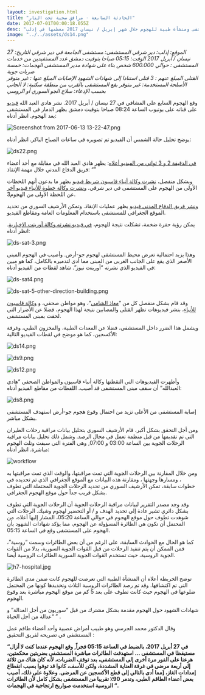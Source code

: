 ```yaml
---
layout: investigation.html
title: "الحادثة السابعة - مرافق صحية تحت النار"
date: 2017-07-01T00:00:18.055Z
desc: "تقرير مُفصّل عن استهداف 25 مستشفى ومنشأة طبية للهجوم خلال شهر إبريل / نيسان 2017 معظمها في إدلب"
image: "../../assets/ds14.png"
---
```


_الموقع: إدلب: دير شرقي
المستشفى: مستشفى الجامعة في  دير شرقي
التاريخ: 27 نيسان / أبريل 2017
الوقت: 05:15 صباحا بتوقيت دمشق
عدد المستفيدين من خدمات المستشفى : حوالي 600.000 شخص بناء على شهادة مدير المستشفى
الهجمات: خمسة ضربات  جوية  
القتلى المبلغ عنهم : 3 قتلى استنادا إلى شهادات الشهود
الإصابات المبلغ عنها : غير متوفر
الأسلحة المستخدمة: غير متوفر
يقع المستشفى بالقرب من منطقة سكنية: لا
الجاني بحسب الإدعاء: سلاح الجو السوري أو الروسي_

وقع الهجوم السابع على المشافي في 27 نيسان / أبريل 2017\. نشر هادي العبد الله [فيديو](https://www.youtube.com/watch?v=iCqA8uzVklg) على قناته على يوتيوب الساعة 08:24 صباحا بتوقيت دمشق يظهر الدمار في المستشفى بعد الهجوم. انظر أدناه:

![Screenshot from 2017-06-13 13-22-47.png](https://lh6.googleusercontent.com/WK5TlbtkLfFY8MU1p6U05yNQeErROlH9nHiJQXfyOQXNlrAor7K9eEQb0KpVA5E4q2o768mDbne4oDXZTseWJYG0v2N169kQffyHBdqn3gm_zbTx9drNKRrnecBJDkCJlObyNC75)

يوضح تحليل حالة  الشمس أن الفيديو تم تصويره في ساعات الصباح الباكر. انظر أدناه:

![ds22.png](https://lh3.googleusercontent.com/XSJH4xe7d4I8WCHAAifMmdS9sdTN55aveZNiMWgEY2UTcIjR2vZk8lBAMSPp2dJRQKkuA92m3JHwNqdo7jMral6yKfhpTrnzsuoSVQxolBkxED7lkrc3H66AC0V39OgtPVmUFynu)

[في الدقيقة 2 و 3 ثواني من الفيديو أعلاه](https://youtu.be/iCqA8uzVklg?t=2m3s): يظهر هادي العبد الله في مقابلة مع أحد أعضاء فريق الدفاع المدني خلال مهمة الإنقاذ: “”

وبشكل منفصل، [نشرت وكالة أنباء قاسيون شريط فيديو](https://www.youtube.com/watch?v=pkq2gw9yWXg) يظهر ما يدعون أنهم اللحظات الأولى من الهجوم على المستشفى في دير شرقي. [ونشرت وكالة خطوة للأنباء فيديو آخر](https://www.youtube.com/watch?v=g55RZibwxVY) عن اللحظة الأولى من الهجوم3.

[ونشر فريق الدفاع المدني فيديو](https://www.youtube.com/watch?v=z0o2LbPzFOA) يظهر عمليات الإنقاذ. وتمكن الأرشيف السوري من تحديد الموقع الجغرافي للمستشفى باستخدام المعلومات العامة ومقاطع الفيديو.

يمكن رؤية حفرة ضخمة، تشكلت نتيجة للهجوم، [في فيديو نشرته وكالة أورينت الإخبارية](https://www.youtube.com/watch?v=CTkZ2bciD38). انظر أدناه:

![ds-sat-3.png](https://lh6.googleusercontent.com/bTtd19MHzdhJVI6ok0iO__eHvcwu_U1yHFCCob6gtmHQRdFtAFxT9bMRF2XWCAoIh1vFUTRcz5u8VrbIRpS60erPWanHTTP5RLj3gCp4cAki4oNWpYD9MeBdJHd3dQuPSq12pgUF)

وهذا يزيد احتمالية  تعرض محيط المستشفى لهجوم جو-أرض. وأصيب في الهجوم المبنى الأصغر الذي يقع على الجانب الغربي من المبنى مما أدى لتدميره بالكامل، كما هو مبين في الفيديو الذي نشرته “أورينت نيوز”. شاهد لقطات من الفيديو أدناه:

![ds-sat4.png](https://lh6.googleusercontent.com/T2DdRWEH4MNghhx0QOJlS2LXcAP4Sx1C1pUrePQWO4hqL6HhQRmevBezyO50UPiMLnyAl71XQGl-MaRFdUTzLGf69wN1xJZh6tPUXRq5LXF3s15sOT7H-QJtNVzQSQxQQZxSjdkC)

![ds-sat-5-other-direction-building.png](https://lh6.googleusercontent.com/K1mTU1sn_5yhjom3PlHdrRsjI-hbmk8w7SYAa4DuIrikrnDM88J14o6X5VaRHp0W0fPbw6hRhJFMcPe5YR7K6uOcETpKdt3Hzp2QFJSv7x97tRZbUdqikI93stfccNM3e1SuOzDz)

وقد قام بشكل منفصل  كل من “[معاذ الشامي](https://www.youtube.com/watch?v=d3qlceFvP7g)“، وهو مواطن صحفي، و [وكالة قاسيون للأنباء](https://www.youtube.com/watch?v=XvDv5CwTPr8)، بنشر فيديوهات تظهر القتلى والمصابين نتيجة لهذا الهجوم، فضلا عن الأضرار التي لحقت بمبنى المستشفى.

ويشمل هذا الضرر داخل المستشفى، فضلا عن المعدات الطبية، والمخزون الطبي، وغرفة الأكسجين، كما هو موضح في لقطات الفيديو التالية:

![ds14.png](https://lh5.googleusercontent.com/xdja1UDtdkR1-SVzOnf46ZedIWM4tzJTggzCjRD3-NPjChJuf559XjedfxBQqGreuxlR157HQhxal4RviWIESrYw_0wwbLL2QmbI0vnZsqiaZzNag2k9DaySGxBLESpkrtyZ84dR)

![ds9.png](https://lh6.googleusercontent.com/407cNMzfkM_wPt1JXPH0qPP4tnRE3W_eJUuqFUW8T4M5hXrjG-G_EXmrcMRryxgP-fKgjL6z9lJaE9yPiewSJOrS9oCXJjD3KICrDnY66ovb3zN342h2ttMKzmCxHFiAzZwru4Fx)

![ds12.png](https://lh5.googleusercontent.com/-U0swypOdBgGTAFXx1n97uCVLsBY8AXU1P2w1jokXUJnzBK596hEwncyBtGZkRYx96ZCAKv16mEHRKy4phgOPNdgpUXoF_YIAcZs1tq4UxO1uxX-BqKI-daNhqewZ8JFBeYHfZAM)

وأظهرت الفيديوهات التي التقطتها وكالة أنباء قاسيون والمواطن الصحفي  “هادي العبدالله” أن سقف مبنى المستشفى قد  أصيب. اللقطات من مقاطع الفيديو أدناه:

![ds8.png](https://lh3.googleusercontent.com/9W1CqndOhxYhvH6HEeltLfUrLUnIcbDFHBVBBqsbFpETQAEF_g88nmPb1QAkhcYp4RIAI6k51Da_S5kBQVVO2FkCtUC5ux9x-SSO2_y6nsStm9EUYOLSY8JtWOYPE5JZeV15SVfK)

إصابة المستشفى من الأعلى تزيد من  احتمال وقوع هجوم جو-أرض استهدف المستشفى بشكل  مباشر.

ومن أجل التحقق بشكل أكبر، قام الأرشيف السوري بتحليل بيانات مراقبة رحلات الطيران التي تم تقديمها من قبل منظمة تعمل في مجال الرصد. وشمل ذلك تحليل بيانات مراقبة الرحلات الجوية بين الساعة 03:00 و 07:00, وهي الفترة التي سبقت وتلت الهجوم مباشرة. انظر أدناه:

![workflow](https://syrianarchive.org/media/images/27_april_2017b-2_with_arrows.width-800.png)

ومن خلال المقارنة بين الرحلات الجوية التي تمت مراقبتها، والوقت الذي تمت مراقبتها به ، ومسارها وجهتها ، ومقارنة هذه البيانات مع الموقع الجغرافي الذي تم تحديده في خطوات سابقة، تمكن الأرشيف السوري من تحديد الرحلات الجوية المحتملة التي  تطوف بشكل قريب جداً حول موقع الهجوم الجغرافي.

وقد وجد مصدر التقرير لبيانات مراقبة الرحلات الجوية أن الرحلات الجوية التي تطوف بشكل دائري تشير عادة إلى تحديد الهدف و / أو التحضير لهجوم وشيك. الرحلات التي شوهدت تطوف حول موقع الهجوم في حوالي الساعة 05:20، المشار إليها أعلاه، من المحتمل أن تكون هي الطائرة المسؤولة عن الهجوم، مما يؤكد شهادات الشهود بأن الهجوم على المستشفى وقع في الساعة 05:15\.  

كما هو الحال مع الحوادث السابقة، على الرغم من أن بعض الطائرات وسمت “روسية”، فمن الممكن أن يتم تنفيذ الرحلات من قبل القوات الجوية السورية، بدلا من القوات الجوية الروسية، حيث تستخدم القوات الجوية السورية الطائرات الروسية أيضا.

![h7-hospital.jpg](https://lh6.googleusercontent.com/9cVPodYbF7cEFGCj9BWkjiqdy91Hgl2mztAXR5wT6N5nufrh0QEG9Oifp-GyZYbsdK7Us-w0LdsUFraG2LxTMN8yly181iofyhv6EF-5yArHMNAkWR3P_d7xw8O4eEgiuAXnRCV3)

توضح الخريطة أعلاه أن المنشأة الطبية التي تعرضت للهجوم كانت ضمن مدى الطائرة التي تم اكتشافها. وقد تم رصد الطائرات الروسية الثلاث وتحديدها كونها من المحتمل ضلوعها فى الهجوم حيث كانت تطوف على بعد 5 كم من موقع الهجوم مباشرة بعد وقوع الهجوم.

شهادات الشهود حول الهجوم مقدمة بشكل مشترك من قبل “سوريون من أجل العدالة” و “عدالة من أجل الحياة ” .

وقال الدكتور محمد الجرسي وهو طبيب أمراض عصبية وأحد أعضاء طاقم عمل المستشفى في تصريحه لفريق التحقيق :

**“في 27 أبريل 2017، بالضبط في الساعة 05:15 فجراً, وقع الهجوم عندما كنت لا أزال مستيقظا في المستشفى … استهدفت الطائرات مباشرة المستشفى بضربتين محكمتين، هرعنا على الفور مرة أخرى إلى المستشفى، بعد توقف الضربات، لأنه كان هناك من ثلاثة إلى أربعة مرضى في غرفة العناية المشددة، ولكن للأسف، كانوا قد توفوا بسبب انقطاع إمدادات الغاز، [مما أدى بالتالي إلى قطع الأكسجين عن المرضى. وعلاوة على ذلك، أصيب بعض أعضاء الطاقم الطبي، وتدمر 90٪ تقريبا من المستشفى بشكل كامل لأن الطائرات الروسية استخدمت صواريخ ارتجاجية في الهجمات “.**
